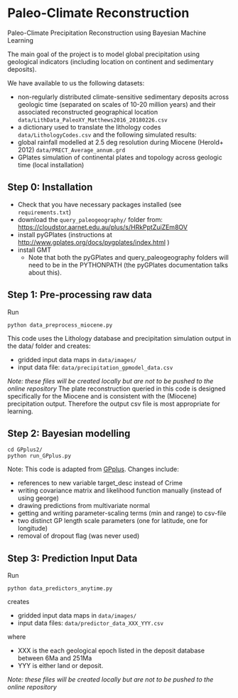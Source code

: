 # Paleo-Climate Reconstruction
Paleo-Climate Precipitation Reconstruction using Bayesian Machine Learning

The main goal of the project is to model global precipitation using geological indicators (including location on continent and sedimentary deposits).

We have available to us the following datasets:
- non-regularly distributed climate-sensitive sedimentary deposits across geologic time (separated on scales of 10-20 million years) and their associated reconstructed geographical location `data/LithData_PaleoXY_Matthews2016_20180226.csv`
- a dictionary used to translate the lithology codes `data/LithologyCodes.csv`
and the following simulated results:
- global rainfall modelled at 2.5 deg resolution during Miocene (Herold+ 2012) `data/PRECT_Average_annum.grd`
- GPlates simulation of continental plates and topology across geologic time (local installation)



## Step 0: Installation
* Check that you have necessary packages installed (see `requirements.txt`)
* download the `query_paleogeography/` folder from: https://cloudstor.aarnet.edu.au/plus/s/HRkPptZuiZEm8OV 
* install pyGPlates (instructions at http://www.gplates.org/docs/pygplates/index.html )
* install GMT
  * Note that both the pyGPlates and query_paleogeography folders will need to be in the PYTHONPATH (the pyGPlates documentation talks about this).

## Step 1: Pre-processing raw data
Run

```
python data_preprocess_miocene.py
```
This code uses the Lithology database and precipitation simulation output in the data/ folder and creates:
* gridded input data maps in `data/images/`
* input data file: `data/precipitation_gpmodel_data.csv`

_Note: these files will be created locally but are not to be pushed to the online repository_
The plate reconstruction queried in this code is designed specifically for the Miocene and is consistent with the (Miocene) precipitation output. Therefore the output csv file is most appropriate for learning.


## Step 2: Bayesian modelling

```
cd GPplus2/
python run_GPplus.py
```
Note: This code is adapted from [GPplus](https://github.com/sebhaan/GPplus). Changes include:
* references to new variable target_desc instead of Crime
* writing covariance matrix and likelihood function manually (instead of using george)
* drawing predictions from multivariate normal
* getting and writing parameter-scaling terms (min and range) to csv-file
* two distinct GP length scale parameters (one for latitude, one for longitude)
* removal of dropout flag (was never used)


## Step 3: Prediction Input Data
Run

```
python data_predictors_anytime.py
```
creates
* gridded input data maps in `data/images/`
* input data files: `data/predictor_data_XXX_YYY.csv`

where 

* XXX is the each geological epoch listed in the deposit database between 6Ma and 251Ma
* YYY is either land or deposit. 

_Note: these files will be created locally but are not to be pushed to the online repository_


 